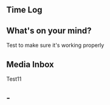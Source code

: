 ## Time Log 

## What's on your mind?
Test to make sure it's working properly

## Media Inbox 
Test11

## -


